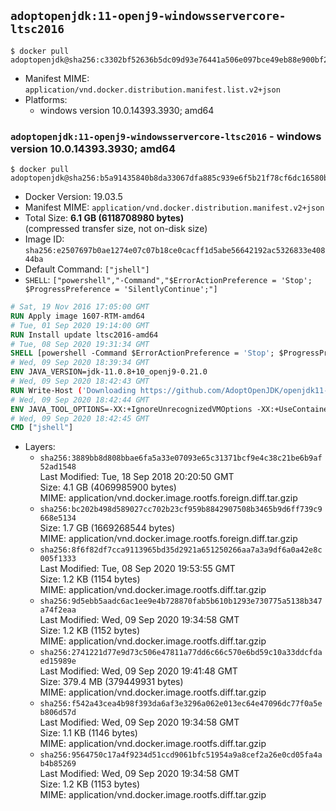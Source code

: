 ## `adoptopenjdk:11-openj9-windowsservercore-ltsc2016`

```console
$ docker pull adoptopenjdk@sha256:c3302bf52636b5dc09d93e76441a506e097bce49eb88e900bf2ff874b5462fd2
```

-	Manifest MIME: `application/vnd.docker.distribution.manifest.list.v2+json`
-	Platforms:
	-	windows version 10.0.14393.3930; amd64

### `adoptopenjdk:11-openj9-windowsservercore-ltsc2016` - windows version 10.0.14393.3930; amd64

```console
$ docker pull adoptopenjdk@sha256:b5a91435840b8da33067dfa885c939e6f5b21f78cf6dc16580bad07d238e8b17
```

-	Docker Version: 19.03.5
-	Manifest MIME: `application/vnd.docker.distribution.manifest.v2+json`
-	Total Size: **6.1 GB (6118708980 bytes)**  
	(compressed transfer size, not on-disk size)
-	Image ID: `sha256:e2507697b0ae1274e07c07b18ce0cacff1d5abe56642192ac5326833e40844ba`
-	Default Command: `["jshell"]`
-	`SHELL`: `["powershell","-Command","$ErrorActionPreference = 'Stop'; $ProgressPreference = 'SilentlyContinue';"]`

```dockerfile
# Sat, 19 Nov 2016 17:05:00 GMT
RUN Apply image 1607-RTM-amd64
# Tue, 01 Sep 2020 19:14:00 GMT
RUN Install update ltsc2016-amd64
# Tue, 08 Sep 2020 19:31:34 GMT
SHELL [powershell -Command $ErrorActionPreference = 'Stop'; $ProgressPreference = 'SilentlyContinue';]
# Wed, 09 Sep 2020 18:39:34 GMT
ENV JAVA_VERSION=jdk-11.0.8+10_openj9-0.21.0
# Wed, 09 Sep 2020 18:42:43 GMT
RUN Write-Host ('Downloading https://github.com/AdoptOpenJDK/openjdk11-binaries/releases/download/jdk-11.0.8%2B10_openj9-0.21.0/OpenJDK11U-jdk_x64_windows_openj9_11.0.8_10_openj9-0.21.0.msi ...');     [Net.ServicePointManager]::SecurityProtocol = [Net.SecurityProtocolType]::Tls12;     wget https://github.com/AdoptOpenJDK/openjdk11-binaries/releases/download/jdk-11.0.8%2B10_openj9-0.21.0/OpenJDK11U-jdk_x64_windows_openj9_11.0.8_10_openj9-0.21.0.msi -O 'openjdk.msi';     Write-Host ('Verifying sha256 (7250326e5fad877da447bc1e37dfbfcaca18b10f1acc82ffc557a9421dc068bf) ...');     if ((Get-FileHash openjdk.msi -Algorithm sha256).Hash -ne '7250326e5fad877da447bc1e37dfbfcaca18b10f1acc82ffc557a9421dc068bf') {             Write-Host 'FAILED!';             exit 1;     };         New-Item -ItemType Directory -Path C:\temp | Out-Null;         Write-Host 'Installing using MSI ...';     Start-Process -FilePath "msiexec.exe" -ArgumentList '/i', 'openjdk.msi', '/L*V', 'C:\temp\OpenJDK.log',     '/quiet', 'ADDLOCAL=FeatureEnvironment,FeatureJarFileRunWith,FeatureJavaHome' -Wait -Passthru;     Remove-Item -Path C:\temp -Recurse | Out-Null;     Write-Host 'Removing openjdk.msi ...';     Remove-Item openjdk.msi -Force
# Wed, 09 Sep 2020 18:42:44 GMT
ENV JAVA_TOOL_OPTIONS=-XX:+IgnoreUnrecognizedVMOptions -XX:+UseContainerSupport -XX:+IdleTuningCompactOnIdle -XX:+IdleTuningGcOnIdle
# Wed, 09 Sep 2020 18:42:45 GMT
CMD ["jshell"]
```

-	Layers:
	-	`sha256:3889bb8d808bbae6fa5a33e07093e65c31371bcf9e4c38c21be6b9af52ad1548`  
		Last Modified: Tue, 18 Sep 2018 20:20:50 GMT  
		Size: 4.1 GB (4069985900 bytes)  
		MIME: application/vnd.docker.image.rootfs.foreign.diff.tar.gzip
	-	`sha256:bc202b498d589027cc702b23cf959b8842907508b3465b9d6ff739c9668e5134`  
		Size: 1.7 GB (1669268544 bytes)  
		MIME: application/vnd.docker.image.rootfs.foreign.diff.tar.gzip
	-	`sha256:8f6f82df7cca9113965bd35d2921a651250266aa7a3a9df6a0a42e8c005f1333`  
		Last Modified: Tue, 08 Sep 2020 19:53:55 GMT  
		Size: 1.2 KB (1154 bytes)  
		MIME: application/vnd.docker.image.rootfs.diff.tar.gzip
	-	`sha256:9d5ebb5aadc6ac1ee9e4b728870fab5b610b1293e730775a5138b347a74f2eaa`  
		Last Modified: Wed, 09 Sep 2020 19:34:58 GMT  
		Size: 1.2 KB (1152 bytes)  
		MIME: application/vnd.docker.image.rootfs.diff.tar.gzip
	-	`sha256:2741221d77e9d73c506e47811a77dd6c66c570e6bd59c10a33ddcfdaed15989e`  
		Last Modified: Wed, 09 Sep 2020 19:41:48 GMT  
		Size: 379.4 MB (379449931 bytes)  
		MIME: application/vnd.docker.image.rootfs.diff.tar.gzip
	-	`sha256:f542a43cea4b98f393da6af3e3296a062e013ec64e47096dc77f0a5eb806d57d`  
		Last Modified: Wed, 09 Sep 2020 19:34:58 GMT  
		Size: 1.1 KB (1146 bytes)  
		MIME: application/vnd.docker.image.rootfs.diff.tar.gzip
	-	`sha256:9564750c17a4f9234d51ccd9061bfc51954a9a8cef2a26e0cd05fa4ab4b85269`  
		Last Modified: Wed, 09 Sep 2020 19:34:58 GMT  
		Size: 1.2 KB (1153 bytes)  
		MIME: application/vnd.docker.image.rootfs.diff.tar.gzip
